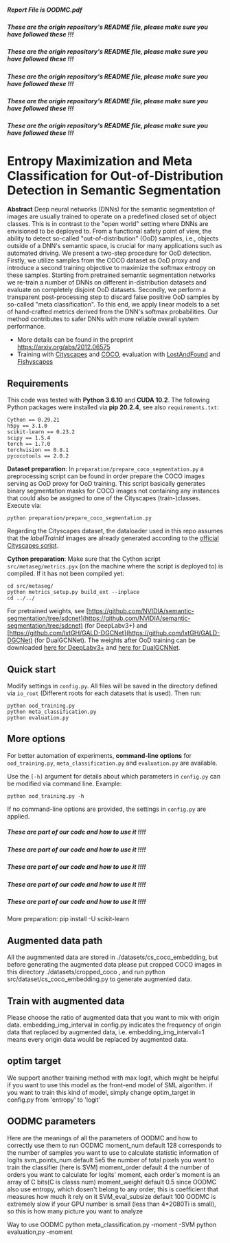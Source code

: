 ##### Report File is OODMC.pdf #####
##### These are the origin repository's README file, please make sure you have followed these !!! #####
##### These are the origin repository's README file, please make sure you have followed these !!! #####
##### These are the origin repository's README file, please make sure you have followed these !!! #####
##### These are the origin repository's README file, please make sure you have followed these !!! #####
##### These are the origin repository's README file, please make sure you have followed these !!! #####
# Entropy Maximization and Meta Classification for Out-of-Distribution Detection in Semantic Segmentation  
  
**Abstract** Deep neural networks (DNNs) for the semantic segmentation of images are usually trained to operate on a predefined closed set of object classes. This is in contrast to the "open world" setting where DNNs are envisioned to be deployed to. From a functional safety point of view, the ability to detect so-called "out-of-distribution" (OoD) samples, i.e., objects outside of a DNN's semantic space, is crucial for many applications such as automated driving.
We present a two-step procedure for OoD detection. Firstly, we utilize samples from the COCO dataset as OoD proxy and introduce a second training objective to maximize the softmax entropy on these samples. Starting from pretrained semantic segmentation networks we re-train a number of DNNs on different in-distribution datasets and evaluate on completely disjoint OoD datasets. Secondly, we perform a transparent post-processing step to discard false positive OoD samples by so-called "meta classification". To this end, we apply linear models to a set of hand-crafted metrics derived from the DNN's softmax probabilities.
Our method contributes to safer DNNs with more reliable overall system performance.

* More details can be found in the preprint https://arxiv.org/abs/2012.06575
* Training with [Cityscapes](https://www.cityscapes-dataset.com/) and [COCO](https://cocodataset.org), evaluation with [LostAndFound](http://www.6d-vision.com/lostandfounddataset) and [Fishyscapes](https://fishyscapes.com/)
  
## Requirements  
  
This code was tested with **Python 3.6.10** and **CUDA 10.2**. The following Python packages were installed via **pip 20.2.4**, see also ```requirements.txt```: 
```  
Cython == 0.29.21  
h5py == 3.1.0  
scikit-learn == 0.23.2  
scipy == 1.5.4  
torch == 1.7.0  
torchvision == 0.8.1
pycocotools == 2.0.2
```
**Dataset preparation**: In ```preparation/prepare_coco_segmentation.py``` a preprocessing script can be found in order prepare the COCO images serving as OoD proxy for OoD training. This script basically generates binary segmentation masks for COCO images not containing any instances that could also be assigned to one of the Cityscapes (train-)classes. Execute via:
```  
python preparation/prepare_coco_segmentation.py
```
Regarding the Cityscapes dataset, the dataloader used in this repo assumes that the *labelTrainId* images are already generated according to the [official Cityscapes script](https://github.com/mcordts/cityscapesScripts/blob/master/cityscapesscripts/preparation/createTrainIdLabelImgs.py).

**Cython preparation**: Make sure that the Cython script ```src/metaseg/metrics.pyx``` (on the machine where the script is deployed to) is compiled. If it has not been compiled yet:  
```  
cd src/metaseg/  
python metrics_setup.py build_ext --inplace  
cd ../../  
```  
For pretrained weights, see [https://github.com/NVIDIA/semantic-segmentation/tree/sdcnet](https://github.com/NVIDIA/semantic-segmentation/tree/sdcnet) (for DeepLabv3+) and [https://github.com/lxtGH/GALD-DGCNet](https://github.com/lxtGH/GALD-DGCNet) (for DualGCNNet).
The weights after OoD training can be downloaded [here for DeepLabv3+](https://uni-wuppertal.sciebo.de/s/kCgnr0LQuTbrArA/download) and [here for DualGCNNet](https://uni-wuppertal.sciebo.de/s/VAXiKxZ21eAF68q/download).
  
## Quick start  
  
Modify settings in ```config.py```. All files will be saved in the directory defined via ```io_root``` (Different roots for each datasets that is used). Then run:  
```  
python ood_training.py  
python meta_classification.py  
python evaluation.py  
```  
  
## More options
  
For better automation of experiments,  **command-line options** for ```ood_training.py```, ```meta_classification.py``` and ```evaluation.py``` are available.  
  
Use the ```[-h]``` argument for details about which parameters in ```config.py``` can be modified via command line. Example:  
```  
python ood_training.py -h  
```  
  
If no command-line options are provided, the settings in ```config.py``` are applied.

##### These are part of our code and how to use it !!!! #####
##### These are part of our code and how to use it !!!! #####
##### These are part of our code and how to use it !!!! #####
##### These are part of our code and how to use it !!!! #####
##### These are part of our code and how to use it !!!! #####
More preparation:
pip install -U scikit-learn

## Augmented data path
All the augmmented data are stored in ./datasets/cs_coco_embedding, but before generating the augmented data please put cropped COCO images in this directory ./datasets/cropped_coco , and run python src/dataset/cs_coco_embedding.py to generate augmented data.

## Train with augmented data
Please choose the ratio of augmented data that you want to mix with origin data. embedding_img_interval in config.py indicates the frequency of origin data that replaced by augmented data, i.e. embedding_img_interval=1 means every origin data would be replaced by augmented data.

## optim target
We support another training method with max logit, which might be helpful if you want to use this model as the front-end model of SML algorithm.
if you want to train this kind of model, simply change optim_target in config.py from 'entropy' to 'logit'

## OODMC parameters
Here are the meanings of all the parameters of OODMC and how to correctly use them to run OODMC
moment_num              default 128         corresponds to the number of samples you want to use to calculate statistic information of logits
svm_points_num          default 5e5         the number of total pixels you want to train the classifier (here is SVM)
moment_order            default 4           the number of orders you want to calculate for logits' moment, each order's moment is an array of C bits(C is classs num)
moment_weight           default 0.5         since OODMC also use entropy, which dosen't belong to any order, this is coefficient that measures how much it rely on it
SVM_eval_subsize        default 100         OODMC is extremely slow if your GPU number is small (less than 4*2080Ti is small), so this is how many picture you want to analyze

Way to use OODMC
python meta_classification.py -moment -SVM
python evaluation,py -moment

